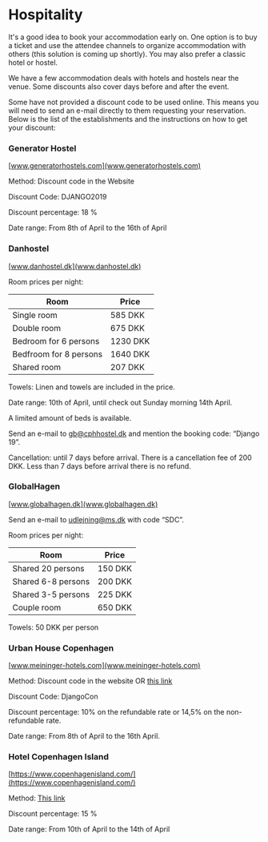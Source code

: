 # Hospitality

It's a good idea to book your accommodation early on. One option is to buy a ticket and use the attendee channels to organize accommodation with others (this solution is coming up shortly). You may also prefer a classic hotel or hostel.

We have a few accommodation deals with hotels and hostels near the venue. Some discounts also cover days before and after the event.

Some have not provided a discount code to be used online. This means you will need to send an e-mail directly to them requesting your reservation. Below is the list of the establishments and the instructions on how to get your discount:

### Generator Hostel

[www.generatorhostels.com](www.generatorhostels.com)

Method: Discount code in the Website

Discount Code: DJANGO2019

Discount percentage: 18 %

Date range: From 8th of April to the 16th of April

### Danhostel

[www.danhostel.dk](www.danhostel.dk)

Room prices per night:

| Room | Price |
| ---- | ----- |
| Single room | 585 DKK |
| Double room | 675 DKK |
| Bedroom for 6 persons | 1230 DKK |
| Bedfroom for 8 persons | 1640 DKK |
| Shared room | 207 DKK |

Towels: Linen and towels are included in the price.

Date range: 10th of April, until check out Sunday morning 14th April. 

A limited amount of beds is available.

Send an e-mail to gb@cphhostel.dk and mention the booking code: “Django 19”.

Cancellation: until 7 days before arrival. There is a cancellation fee of 200 DKK. Less than 7 days before arrival there is no refund.

### GlobalHagen

[www.globalhagen.dk](www.globalhagen.dk)

Send an e-mail to udlejning@ms.dk with code “SDC”.

Room prices per night:

| Room | Price |
| ------- | ----- |
| Shared 20 persons | 150 DKK |
| Shared 6-8 persons | 200 DKK |
| Shared 3-5 persons | 225 DKK |
| Couple room | 650 DKK |

Towels: 50 DKK per person

### Urban House Copenhagen

[www.meininger-hotels.com](www.meininger-hotels.com)

Method: Discount code in the website OR [this link](https://www.meininger-hotels.com/en/mews/?mewsEnterpriseId=cc6510a2-e304-414c-9ac2-6453badc9fb0&language=en-EN&mewsStart=2019-04-10&mewsEnd=2019-04-14&mewsVoucherCode=DjangoCon&utm_source=djangocon&utm_medium=referral&utm_content=bookinglink) 

Discount Code: DjangoCon

Discount percentage: 10% on the refundable rate or 14,5% on the non-refundable rate.

Date range: From 8th of April to the 16th April.

### Hotel Copenhagen Island

[https://www.copenhagenisland.com/](https://www.copenhagenisland.com/)

Method: [This link](https://www.copenhagenisland.com/arpbe/web/en/login/73297099)

Discount percentage: 15 %

Date range: From 10th of April to the 14th of April
